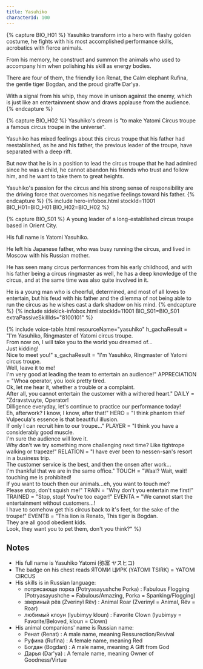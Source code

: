 ```yaml
---
title: Yasuhiko
characterId: 100
---
```


{% capture BIO_H01 %}
Yasuhiko transform into a hero with flashy golden costume, he fights with his most accomplished performance skills, acrobatics with fierce animals.

From his memory, he construct and summon the animals who used to accompany him when polishing his skill as energy bodies.

There are four of them, the friendly lion Renat, the Calm elephant Rufina, the gentle tiger Bogdan, and the proud giraffe Dar'ya.

With a signal from his whip, they move in unison against the enemy, which is just like an entertainment show and draws applause from the audience.
{% endcapture %}

{% capture BIO_H02 %}
Yasuhiko's dream is "to make Yatomi Circus troupe a famous circus troupe in the universe".

Yasuhiko has mixed feelings about this circus troupe that his father had reestablished, as he and his father, the previous leader of the troupe, have separated with a deep rift.

But now that he is in a position to lead the circus troupe that he had admired since he was a child, he cannot abandon his friends who trust and follow him, and he want to take them to great heights.

Yasuhiko's passion for the circus and his strong sense of responsibility are the driving force that overcomes his negative feelings toward his father.
{% endcapture %}
{% include hero-infobox.html stockId=11001 BIO_H01=BIO_H01 BIO_H02=BIO_H02 %}

{% capture BIO_S01 %}
A young leader of a long-established circus troupe based in Orient City.

His full name is Yatomi Yasuhiko.

He left his Japanese father, who was busy running the circus, and lived in Moscow with his Russian mother.

He has seen many circus performances from his early childhood, and with his father being a circus ringmaster as well, he has a deep knowledge of the circus, and at the same time was also quite involved in it.

He is a young man who is cheerful, determined, and most of all loves to entertain, but his feud with his father and the dilemma of not being able to run the circus as he wishes cast a dark shadow on his mind.
{% endcapture %}
{% include sidekick-infobox.html stockId=11001 BIO_S01=BIO_S01 extraPassiveSkillIds="8100101" %}

{% include voice-table.html resourceName="yasuhiko"
h_gachaResult = "I'm Yasuhiko, Ringmaster of Yatomi circus troupe.<br>From now on, I will take you to the world you dreamed of…<br>Just kidding!<br>Nice to meet you!"
s_gachaResult = "I'm Yasuhiko, Ringmaster of Yatomi circus troupe.<br>Well, leave it to me!<br>I'm very good at leading the team to entertain an audience!"
APPRECIATION = "Whoa operator, you look pretty tired.<br>Ok, let me hear it, whether a trouble or a complaint.<br>After all, you cannot entertain the customer with a withered heart."
DAILY = "Zdravstvuyte, Operator!<br>Dilligence everyday, let's continue to practice our performance today!<br>Eh, afterwork? I know, I know, after that!"
HERO = "I think phantom thief Vulpecula's essence is that beautiful illusion.<br>If only I can recruit him to our troupe…"
PLAYER = "I think you have a considerably good muscle.<br>I'm sure the audience will love it.<br>Why don't we try something more challenging next time? Like tightrope walking or trapeze!"
RELATION = "I have ever been to nessen-san's resort in a business trip.<br>The customer service is the best, and then the onsen after work…<br>I'm thankful that we are in the same office."
TOUCH = "Waa!? Wait, wait! touching me is prohibited!<br>If you want to touch then our animals…eh, you want to touch me?<br>Please stop, don't squish me!"
TRAIN = "Why don't you entertain me first!"
TRAINED = "Stop, stop! You're too eager!"
EVENTA = "We cannot start the entertainment without customers…!<br>I have to somehow get this circus back to it's feet, for the sake of the troupe!"
EVENTB = "This lion is Renato, This tiger is Bogdan.<br>They are all good obedient kids.<br>Look, they want you to pet them, don't you think?"
%}

## Notes

- His full name is Yasuhiko Yatomi (弥富 ヤスヒコ)
- The badge on his chest reads ЯТОМИ ЦИРК (YATOMI TSIRK) = YATOMI CIRCUS
- His skills is in Russian language:
  - потрясающе порка (Potryasayushche Porka) : Fabulous Flogging (Potryasayushche = Fabulous/Amazing, Porka = Spanking/Flogging)
  - звериный рёв (Zverinyĭ Rëv) : Animal Roar (Zverinyĭ = Animal, Rëv = Roar)
  - любимый клоун (lyubimyy kloun) : Favorite Clown (lyubimyy = Favorite/Beloved, kloun = Clown)
- His animal companions' name is Russian name:
  - Ренат (Renat) : A male name, meaning Ressurection/Revival
  - Руфина (Rufina) : A female name, meaning Red
  - Богдан (Bogdan) : A male name, meaning A Gift from God
  - Дарья (Dar'ya) : A female name, meaning Owner of Goodness/Virtue
